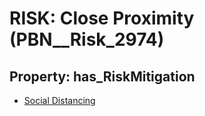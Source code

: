 # RISK: __Close Proximity__ (PBN__Risk_2974)

## Property: has_RiskMitigation

* [Social Distancing](PBN__Mitigation_35)

